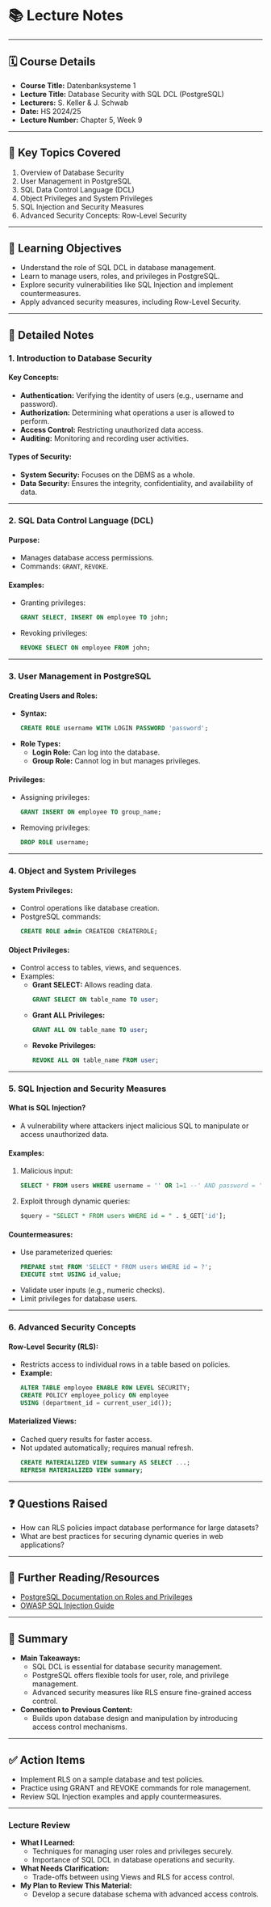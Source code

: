 # 📚 **Lecture Notes**

---

## 🗓️ **Course Details**

- **Course Title:** Datenbanksysteme 1
- **Lecture Title:** Database Security with SQL DCL (PostgreSQL)
- **Lecturers:** S. Keller & J. Schwab
- **Date:** HS 2024/25
- **Lecture Number:** Chapter 5, Week 9

---

## 📝 **Key Topics Covered**

1. Overview of Database Security
2. User Management in PostgreSQL
3. SQL Data Control Language (DCL)
4. Object Privileges and System Privileges
5. SQL Injection and Security Measures
6. Advanced Security Concepts: Row-Level Security

---

## 🧠 **Learning Objectives**

- Understand the role of SQL DCL in database management.
- Learn to manage users, roles, and privileges in PostgreSQL.
- Explore security vulnerabilities like SQL Injection and implement countermeasures.
- Apply advanced security measures, including Row-Level Security.

---

## 📖 **Detailed Notes**

### **1. Introduction to Database Security**

#### **Key Concepts:**

- **Authentication:** Verifying the identity of users (e.g., username and password).
- **Authorization:** Determining what operations a user is allowed to perform.
- **Access Control:** Restricting unauthorized data access.
- **Auditing:** Monitoring and recording user activities.

#### **Types of Security:**

- **System Security:** Focuses on the DBMS as a whole.
- **Data Security:** Ensures the integrity, confidentiality, and availability of data.

---

### **2. SQL Data Control Language (DCL)**

#### **Purpose:**

- Manages database access permissions.
- Commands: `GRANT`, `REVOKE`.

#### **Examples:**

- Granting privileges:
  ```sql
  GRANT SELECT, INSERT ON employee TO john;
  ```
- Revoking privileges:
  ```sql
  REVOKE SELECT ON employee FROM john;
  ```

---

### **3. User Management in PostgreSQL**

#### **Creating Users and Roles:**

- **Syntax:**
  ```sql
  CREATE ROLE username WITH LOGIN PASSWORD 'password';
  ```
- **Role Types:**
  - **Login Role:** Can log into the database.
  - **Group Role:** Cannot log in but manages privileges.

#### **Privileges:**

- Assigning privileges:
  ```sql
  GRANT INSERT ON employee TO group_name;
  ```
- Removing privileges:
  ```sql
  DROP ROLE username;
  ```

---

### **4. Object and System Privileges**

#### **System Privileges:**

- Control operations like database creation.
- PostgreSQL commands:
  ```sql
  CREATE ROLE admin CREATEDB CREATEROLE;
  ```

#### **Object Privileges:**

- Control access to tables, views, and sequences.
- Examples:
  - **Grant SELECT:** Allows reading data.
    ```sql
    GRANT SELECT ON table_name TO user;
    ```
  - **Grant ALL Privileges:**
    ```sql
    GRANT ALL ON table_name TO user;
    ```
  - **Revoke Privileges:**
    ```sql
    REVOKE ALL ON table_name FROM user;
    ```

---

### **5. SQL Injection and Security Measures**

#### **What is SQL Injection?**

- A vulnerability where attackers inject malicious SQL to manipulate or access unauthorized data.

#### **Examples:**

1. Malicious input:
   ```sql
   SELECT * FROM users WHERE username = '' OR 1=1 --' AND password = '';
   ```
2. Exploit through dynamic queries:
   ```sql
   $query = "SELECT * FROM users WHERE id = " . $_GET['id'];
   ```

#### **Countermeasures:**

- Use parameterized queries:
  ```sql
  PREPARE stmt FROM 'SELECT * FROM users WHERE id = ?';
  EXECUTE stmt USING id_value;
  ```
- Validate user inputs (e.g., numeric checks).
- Limit privileges for database users.

---

### **6. Advanced Security Concepts**

#### **Row-Level Security (RLS):**

- Restricts access to individual rows in a table based on policies.
- **Example:**
  ```sql
  ALTER TABLE employee ENABLE ROW LEVEL SECURITY;
  CREATE POLICY employee_policy ON employee
  USING (department_id = current_user_id());
  ```

#### **Materialized Views:**

- Cached query results for faster access.
- Not updated automatically; requires manual refresh.
  ```sql
  CREATE MATERIALIZED VIEW summary AS SELECT ...;
  REFRESH MATERIALIZED VIEW summary;
  ```

---

## ❓ **Questions Raised**

- How can RLS policies impact database performance for large datasets?
- What are best practices for securing dynamic queries in web applications?

---

## 🔗 **Further Reading/Resources**

- [PostgreSQL Documentation on Roles and Privileges](https://www.postgresql.org/docs/current/user-manag.html)
- [OWASP SQL Injection Guide](https://owasp.org/www-community/attacks/SQL_Injection)

---

## 📌 **Summary**

- **Main Takeaways:**
  - SQL DCL is essential for database security management.
  - PostgreSQL offers flexible tools for user, role, and privilege management.
  - Advanced security measures like RLS ensure fine-grained access control.
- **Connection to Previous Content:**
  - Builds upon database design and manipulation by introducing access control mechanisms.

---

## ✅ **Action Items**

- Implement RLS on a sample database and test policies.
- Practice using GRANT and REVOKE commands for role management.
- Review SQL Injection examples and apply countermeasures.

---

### **Lecture Review**

- **What I Learned:**
  - Techniques for managing user roles and privileges securely.
  - Importance of SQL DCL in database operations and security.
- **What Needs Clarification:**
  - Trade-offs between using Views and RLS for access control.
- **My Plan to Review This Material:**
  - Develop a secure database schema with advanced access controls.
